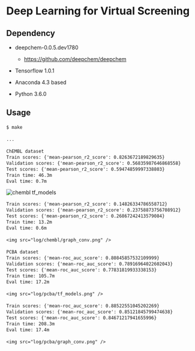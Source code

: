 Deep Learning for Virtual Screening
===================================

Dependency
----------

- deepchem-0.0.5.dev1780
    * https://github.com/deepchem/deepchem

- Tensorflow 1.0.1

- Anaconda 4.3 based

- Python 3.6.0

Usage
-----

    $ make
    
    ...
     
    ChEMBL dataset
    Train scores: {'mean-pearson_r2_score': 0.8263672189829635}
    Validation scores: {'mean-pearson_r2_score': 0.56835987646868558}
    Test scores: {'mean-pearson_r2_score': 0.59474859997338803}
    Train time: 46.3m
    Eval time: 0.7m

![chembl tf_models](log/chembl/tf_models.png)

    Train scores: {'mean-pearson_r2_score': 0.14826334786558712}
    Validation scores: {'mean-pearson_r2_score': 0.23758873756708912}
    Test scores: {'mean-pearson_r2_score': 0.26867242413579084}
    Train time: 13.2m
    Eval time: 0.6m

    <img src="log/chembl/graph_conv.png" />
    
    PCBA dataset
    Train scores: {'mean-roc_auc_score': 0.80845857532109999}
    Validation scores: {'mean-roc_auc_score': 0.78916964022602043}
    Test scores: {'mean-roc_auc_score': 0.77831819933338153}
    Train time: 105.7m
    Eval time: 17.2m

    <img src="log/pcba/tf_models.png" />

    Train scores: {'mean-roc_auc_score': 0.88522551045202269}
    Validation scores: {'mean-roc_auc_score': 0.85121845799474638}
    Test scores: {'mean-roc_auc_score': 0.84671217941655996}
    Train time: 208.3m
    Eval time: 17.4m

    <img src="log/pcba/graph_conv.png" />
